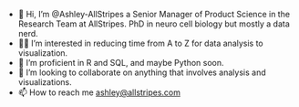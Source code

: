 - 👋 Hi, I’m @Ashley-AllStripes a Senior Manager of Product Science in the Research Team at AllStripes. PhD in neuro cell biology but mostly a data nerd.
- 👩‍💻 I’m interested in reducing time from A to Z for data analysis to visualization.
- 🌱 I’m proficient in R and SQL, and maybe Python soon.
- 💪 I’m looking to collaborate on anything that involves analysis and visualizations.
- 📫 How to reach me ashley@allstripes.com

<!---
Ashley-AllStripes/Ashley-AllStripes is a ✨ special ✨ repository because its `README.md` (this file) appears on your GitHub profile.
You can click the Preview link to take a look at your changes.
--->

